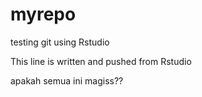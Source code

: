 # myrepo
testing git using Rstudio 

This line is written and pushed from Rstudio

apakah semua ini magiss??